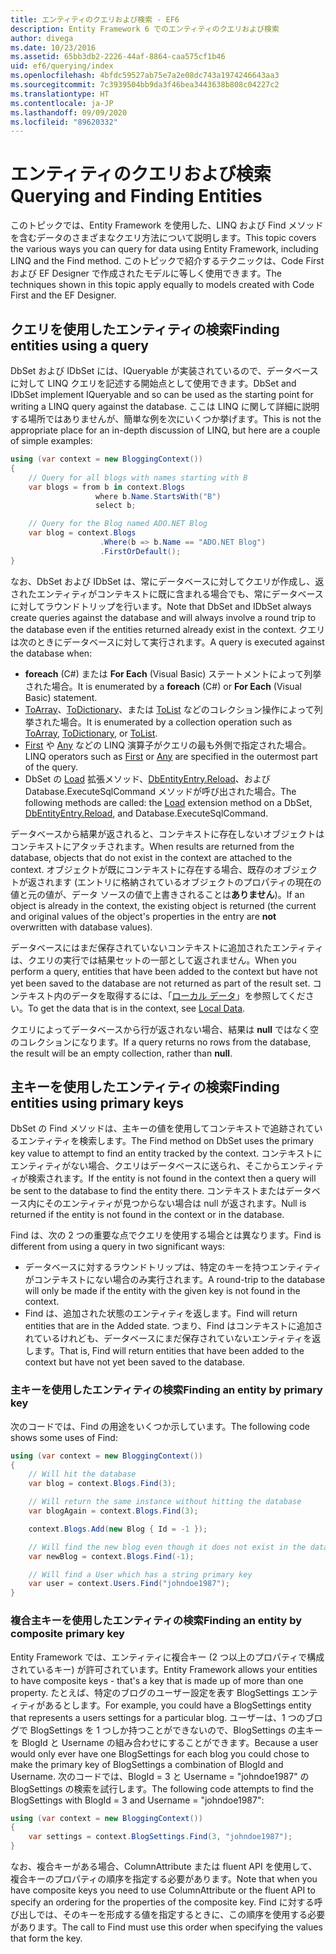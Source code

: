```yaml
---
title: エンティティのクエリおよび検索 - EF6
description: Entity Framework 6 でのエンティティのクエリおよび検索
author: divega
ms.date: 10/23/2016
ms.assetid: 65bb3db2-2226-44af-8864-caa575cf1b46
uid: ef6/querying/index
ms.openlocfilehash: 4bfdc59527ab75e7a2e08dc743a1974246643aa3
ms.sourcegitcommit: 7c3939504bb9da3f46bea3443638b808c04227c2
ms.translationtype: HT
ms.contentlocale: ja-JP
ms.lasthandoff: 09/09/2020
ms.locfileid: "89620332"
---
```

# <a name="querying-and-finding-entities"></a><span data-ttu-id="f880f-103">エンティティのクエリおよび検索</span><span class="sxs-lookup"><span data-stu-id="f880f-103">Querying and Finding Entities</span></span>
<span data-ttu-id="f880f-104">このトピックでは、Entity Framework を使用した、LINQ および Find メソッドを含むデータのさまざまなクエリ方法について説明します。</span><span class="sxs-lookup"><span data-stu-id="f880f-104">This topic covers the various ways you can query for data using Entity Framework, including LINQ and the Find method.</span></span> <span data-ttu-id="f880f-105">このトピックで紹介するテクニックは、Code First および EF Designer で作成されたモデルに等しく使用できます。</span><span class="sxs-lookup"><span data-stu-id="f880f-105">The techniques shown in this topic apply equally to models created with Code First and the EF Designer.</span></span>  

## <a name="finding-entities-using-a-query"></a><span data-ttu-id="f880f-106">クエリを使用したエンティティの検索</span><span class="sxs-lookup"><span data-stu-id="f880f-106">Finding entities using a query</span></span>  

<span data-ttu-id="f880f-107">DbSet および IDbSet には、IQueryable が実装されているので、データベースに対して LINQ クエリを記述する開始点として使用できます。</span><span class="sxs-lookup"><span data-stu-id="f880f-107">DbSet and IDbSet implement IQueryable and so can be used as the starting point for writing a LINQ query against the database.</span></span> <span data-ttu-id="f880f-108">ここは LINQ に関して詳細に説明する場所ではありませんが、簡単な例を次にいくつか挙げます。</span><span class="sxs-lookup"><span data-stu-id="f880f-108">This is not the appropriate place for an in-depth discussion of LINQ, but here are a couple of simple examples:</span></span>  

``` csharp
using (var context = new BloggingContext())
{
    // Query for all blogs with names starting with B
    var blogs = from b in context.Blogs
                   where b.Name.StartsWith("B")
                   select b;

    // Query for the Blog named ADO.NET Blog
    var blog = context.Blogs
                    .Where(b => b.Name == "ADO.NET Blog")
                    .FirstOrDefault();
}
```  

<span data-ttu-id="f880f-109">なお、DbSet および IDbSet は、常にデータベースに対してクエリが作成し、返されたエンティティがコンテキストに既に含まれる場合でも、常にデータベースに対してラウンドトリップを行います。</span><span class="sxs-lookup"><span data-stu-id="f880f-109">Note that DbSet and IDbSet always create queries against the database and will always involve a round trip to the database even if the entities returned already exist in the context.</span></span> <span data-ttu-id="f880f-110">クエリは次のときにデータベースに対して実行されます。</span><span class="sxs-lookup"><span data-stu-id="f880f-110">A query is executed against the database when:</span></span>  

- <span data-ttu-id="f880f-111">**foreach** (C#) または **For Each** (Visual Basic) ステートメントによって列挙された場合。</span><span class="sxs-lookup"><span data-stu-id="f880f-111">It is enumerated by a **foreach** (C#) or **For Each** (Visual Basic) statement.</span></span>  
- <span data-ttu-id="f880f-112">[ToArray](https://msdn.microsoft.com/library/bb298736)、[ToDictionary](https://msdn.microsoft.com/library/system.linq.enumerable.todictionary)、または [ToList](https://msdn.microsoft.com/library/bb342261) などのコレクション操作によって列挙された場合。</span><span class="sxs-lookup"><span data-stu-id="f880f-112">It is enumerated by a collection operation such as [ToArray](https://msdn.microsoft.com/library/bb298736), [ToDictionary](https://msdn.microsoft.com/library/system.linq.enumerable.todictionary), or [ToList](https://msdn.microsoft.com/library/bb342261).</span></span>  
- <span data-ttu-id="f880f-113">[First](https://msdn.microsoft.com/library/bb291976) や [Any](https://msdn.microsoft.com/library/bb337697) などの LINQ 演算子がクエリの最も外側で指定された場合。</span><span class="sxs-lookup"><span data-stu-id="f880f-113">LINQ operators such as [First](https://msdn.microsoft.com/library/bb291976) or [Any](https://msdn.microsoft.com/library/bb337697) are specified in the outermost part of the query.</span></span>  
- <span data-ttu-id="f880f-114">DbSet の [Load](https://msdn.microsoft.com/library/system.data.entity.dbextensions.load) 拡張メソッド、[DbEntityEntry.Reload](https://msdn.microsoft.com/library/system.data.entity.infrastructure.dbentityentry.reload.aspx)、および Database.ExecuteSqlCommand メソッドが呼び出された場合。</span><span class="sxs-lookup"><span data-stu-id="f880f-114">The following methods are called: the [Load](https://msdn.microsoft.com/library/system.data.entity.dbextensions.load) extension method on a DbSet, [DbEntityEntry.Reload](https://msdn.microsoft.com/library/system.data.entity.infrastructure.dbentityentry.reload.aspx), and Database.ExecuteSqlCommand.</span></span>  

<span data-ttu-id="f880f-115">データベースから結果が返されると、コンテキストに存在しないオブジェクトはコンテキストにアタッチされます。</span><span class="sxs-lookup"><span data-stu-id="f880f-115">When results are returned from the database, objects that do not exist in the context are attached to the context.</span></span> <span data-ttu-id="f880f-116">オブジェクトが既にコンテキストに存在する場合、既存のオブジェクトが返されます (エントリに格納されているオブジェクトのプロパティの現在の値と元の値が、データ ソースの値で上書きされることは**ありません**)。</span><span class="sxs-lookup"><span data-stu-id="f880f-116">If an object is already in the context, the existing object is returned (the current and original values of the object's properties in the entry are **not** overwritten with database values).</span></span>  

<span data-ttu-id="f880f-117">データベースにはまだ保存されていないコンテキストに追加されたエンティティは、クエリの実行では結果セットの一部として返されません。</span><span class="sxs-lookup"><span data-stu-id="f880f-117">When you perform a query, entities that have been added to the context but have not yet been saved to the database are not returned as part of the result set.</span></span> <span data-ttu-id="f880f-118">コンテキスト内のデータを取得するには、「[ローカル データ](xref:ef6/querying/local-data)」を参照してください。</span><span class="sxs-lookup"><span data-stu-id="f880f-118">To get the data that is in the context, see [Local Data](xref:ef6/querying/local-data).</span></span>  

<span data-ttu-id="f880f-119">クエリによってデータベースから行が返されない場合、結果は **null** ではなく空のコレクションになります。</span><span class="sxs-lookup"><span data-stu-id="f880f-119">If a query returns no rows from the database, the result will be an empty collection, rather than **null**.</span></span>  

## <a name="finding-entities-using-primary-keys"></a><span data-ttu-id="f880f-120">主キーを使用したエンティティの検索</span><span class="sxs-lookup"><span data-stu-id="f880f-120">Finding entities using primary keys</span></span>  

<span data-ttu-id="f880f-121">DbSet の Find メソッドは、主キーの値を使用してコンテキストで追跡されているエンティティを検索します。</span><span class="sxs-lookup"><span data-stu-id="f880f-121">The Find method on DbSet uses the primary key value to attempt to find an entity tracked by the context.</span></span> <span data-ttu-id="f880f-122">コンテキストにエンティティがない場合、クエリはデータベースに送られ、そこからエンティティが検索されます。</span><span class="sxs-lookup"><span data-stu-id="f880f-122">If the entity is not found in the context then a query will be sent to the database to find the entity there.</span></span> <span data-ttu-id="f880f-123">コンテキストまたはデータベース内にそのエンティティが見つからない場合は null が返されます。</span><span class="sxs-lookup"><span data-stu-id="f880f-123">Null is returned if the entity is not found in the context or in the database.</span></span>  

<span data-ttu-id="f880f-124">Find は、次の 2 つの重要な点でクエリを使用する場合とは異なります。</span><span class="sxs-lookup"><span data-stu-id="f880f-124">Find is different from using a query in two significant ways:</span></span>  

- <span data-ttu-id="f880f-125">データベースに対するラウンドトリップは、特定のキーを持つエンティティがコンテキストにない場合のみ実行されます。</span><span class="sxs-lookup"><span data-stu-id="f880f-125">A round-trip to the database will only be made if the entity with the given key is not found in the context.</span></span>  
- <span data-ttu-id="f880f-126">Find は、追加された状態のエンティティを返します。</span><span class="sxs-lookup"><span data-stu-id="f880f-126">Find will return entities that are in the Added state.</span></span> <span data-ttu-id="f880f-127">つまり、Find はコンテキストに追加されているけれども、データベースにまだ保存されていないエンティティを返します。</span><span class="sxs-lookup"><span data-stu-id="f880f-127">That is, Find will return entities that have been added to the context but have not yet been saved to the database.</span></span>  
### <a name="finding-an-entity-by-primary-key"></a><span data-ttu-id="f880f-128">主キーを使用したエンティティの検索</span><span class="sxs-lookup"><span data-stu-id="f880f-128">Finding an entity by primary key</span></span>  

<span data-ttu-id="f880f-129">次のコードでは、Find の用途をいくつか示しています。</span><span class="sxs-lookup"><span data-stu-id="f880f-129">The following code shows some uses of Find:</span></span>  

``` csharp
using (var context = new BloggingContext())
{
    // Will hit the database
    var blog = context.Blogs.Find(3);

    // Will return the same instance without hitting the database
    var blogAgain = context.Blogs.Find(3);

    context.Blogs.Add(new Blog { Id = -1 });

    // Will find the new blog even though it does not exist in the database
    var newBlog = context.Blogs.Find(-1);

    // Will find a User which has a string primary key
    var user = context.Users.Find("johndoe1987");
}
```  

### <a name="finding-an-entity-by-composite-primary-key"></a><span data-ttu-id="f880f-130">複合主キーを使用したエンティティの検索</span><span class="sxs-lookup"><span data-stu-id="f880f-130">Finding an entity by composite primary key</span></span>  

<span data-ttu-id="f880f-131">Entity Framework では、エンティティに複合キー (2 つ以上のプロパティで構成されているキー) が許可されています。</span><span class="sxs-lookup"><span data-stu-id="f880f-131">Entity Framework allows your entities to have composite keys - that's a key that is made up of more than one property.</span></span> <span data-ttu-id="f880f-132">たとえば、特定のブログのユーザー設定を表す BlogSettings エンティティがあるとします。</span><span class="sxs-lookup"><span data-stu-id="f880f-132">For example, you could have a BlogSettings entity that represents a users settings for a particular blog.</span></span> <span data-ttu-id="f880f-133">ユーザーは、1 つのブログで BlogSettings を 1 つしか持つことができないので、BlogSettings の主キーを BlogId と Username の組み合わせにすることができます。</span><span class="sxs-lookup"><span data-stu-id="f880f-133">Because a user would only ever have one BlogSettings for each blog you could chose to make the primary key of BlogSettings a combination of BlogId and Username.</span></span> <span data-ttu-id="f880f-134">次のコードでは、BlogId = 3 と Username = "johndoe1987" の BlogSettings の検索を試行します。</span><span class="sxs-lookup"><span data-stu-id="f880f-134">The following code attempts to find the BlogSettings with BlogId = 3 and Username = "johndoe1987":</span></span>  

``` csharp  
using (var context = new BloggingContext())
{
    var settings = context.BlogSettings.Find(3, "johndoe1987");
}
```  

<span data-ttu-id="f880f-135">なお、複合キーがある場合、ColumnAttribute または fluent API を使用して、複合キーのプロパティの順序を指定する必要があります。</span><span class="sxs-lookup"><span data-stu-id="f880f-135">Note that when you have composite keys you need to use ColumnAttribute or the fluent API to specify an ordering for the properties of the composite key.</span></span> <span data-ttu-id="f880f-136">Find に対する呼び出しでは、そのキーを形成する値を指定するときに、この順序を使用する必要があります。</span><span class="sxs-lookup"><span data-stu-id="f880f-136">The call to Find must use this order when specifying the values that form the key.</span></span>  
